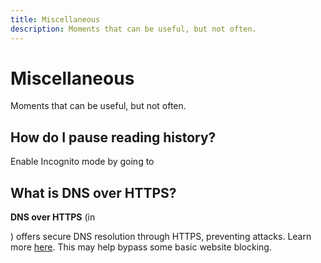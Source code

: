 ```yaml
---
title: Miscellaneous
description: Moments that can be useful, but not often.
---
```


# Miscellaneous
Moments that can be useful, but not often.

## How do I pause reading history?
Enable Incognito mode by going to <nav to="main_three_dots">

## What is DNS over HTTPS?
**DNS over HTTPS** (in <nav to="network">) offers secure DNS resolution through HTTPS, preventing attacks.
Learn more [here](https://www.cloudflare.com/learning/dns/dns-over-tls/). This may help bypass some basic website blocking.